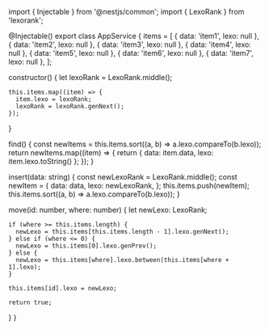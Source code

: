 import { Injectable } from '@nestjs/common';
import { LexoRank } from 'lexorank';

@Injectable()
export class AppService {
items = [
{ data: 'item1', lexo: null },
{ data: 'item2', lexo: null },
{ data: 'item3', lexo: null },
{ data: 'item4', lexo: null },
{ data: 'item5', lexo: null },
{ data: 'item6', lexo: null },
{ data: 'item7', lexo: null },
];

constructor() {
let lexoRank = LexoRank.middle();

    this.items.map((item) => {
      item.lexo = lexoRank;
      lexoRank = lexoRank.genNext();
    });

}

find() {
const newItems = this.items.sort((a, b) => a.lexo.compareTo(b.lexo));
return newItems.map((item) => {
return { data: item.data, lexo: item.lexo.toString() };
});
}

insert(data: string) {
const newLexoRank = LexoRank.middle();
const newItem = {
data: data,
lexo: newLexoRank,
};
this.items.push(newItem);
this.items.sort((a, b) => a.lexo.compareTo(b.lexo));
}

move(id: number, where: number) {
let newLexo: LexoRank;

    if (where >= this.items.length) {
      newLexo = this.items[this.items.length - 1].lexo.genNext();
    } else if (where <= 0) {
      newLexo = this.items[0].lexo.genPrev();
    } else {
      newLexo = this.items[where].lexo.between(this.items[where + 1].lexo);
    }

    this.items[id].lexo = newLexo;

    return true;

}
}
